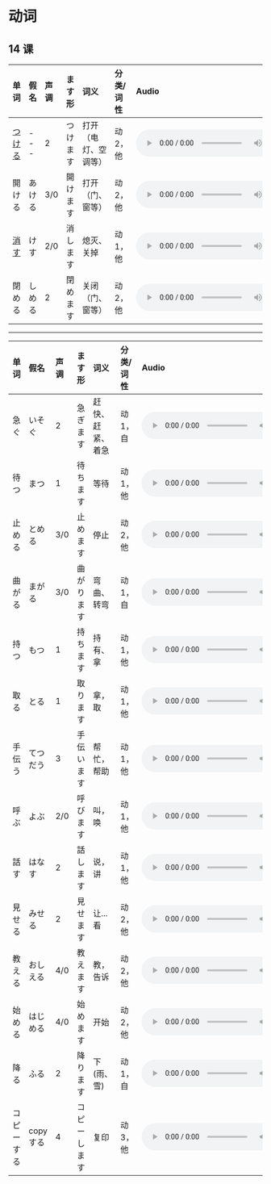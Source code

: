 # 动词

## 14 课

| 单词                       | 假名   | 声调 | ます形   | 词义                 | 分类/词性 | Audio                                                                                      | Download                                                          |
| :------------------------- | :----- | :--- | :------- | :------------------- | :-------- | :----------------------------------------------------------------------------------------- | :---------------------------------------------------------------- |
| [つける](./Details/つける) | ---    | 2    | つけます | 打开（电灯、空调等） | 动 2，他  | <audio src="http://dict.youdao.com/dictvoice?le=jap&audio=つける&type=3" controls></audio> | [⬇️](http://dict.youdao.com/dictvoice?le=jap&audio=つける&type=3) |
| 開ける                     | あける | 3/0  | 開けます | 打开（门、窗等）     | 动 2，他  | <audio src="http://dict.youdao.com/dictvoice?le=jap&audio=開ける&type=3" controls></audio> | [⬇️](http://dict.youdao.com/dictvoice?le=jap&audio=開ける&type=3) |
| [消す](./Details/消す)     | けす   | 2/0  | 消します | 熄灭、关掉           | 动 1，他  | <audio src="http://dict.youdao.com/dictvoice?le=jap&audio=消す&type=3" controls></audio>   | [⬇️](http://dict.youdao.com/dictvoice?le=jap&audio=消す&type=3)   |
| 閉める                     | しめる | 2    | 閉めます | 关闭（门、窗等）     | 动 2，他  | <audio src="http://dict.youdao.com/dictvoice?le=jap&audio=閉める&type=3" controls></audio> | [⬇️](http://dict.youdao.com/dictvoice?le=jap&audio=閉める&type=3) |

---

| 单词       | 假名      | 声调 | ます形       | 词义             | 分类/词性 | Audio                                                                                          | Download                                                              |
| :--------- | :-------- | :--- | :----------- | :--------------- | :-------- | :--------------------------------------------------------------------------------------------- | :-------------------------------------------------------------------- |
| 急ぐ       | いそぐ    | 2    | 急ぎます     | 赶快、赶紧、着急 | 动 1，自  | <audio src="http://dict.youdao.com/dictvoice?le=jap&audio=急ぐ&type=3" controls></audio>       | [⬇️](http://dict.youdao.com/dictvoice?le=jap&audio=急ぐ&type=3)       |
| 待つ       | まつ      | 1    | 待ちます     | 等待             | 动 1，他  | <audio src="http://dict.youdao.com/dictvoice?le=jap&audio=待つ&type=3" controls></audio>       | [⬇️](http://dict.youdao.com/dictvoice?le=jap&audio=待つ&type=3)       |
| 止める     | とめる    | 3/0  | 止めます     | 停止             | 动 2，他  | <audio src="http://dict.youdao.com/dictvoice?le=jap&audio=止める&type=3" controls></audio>     | [⬇️](http://dict.youdao.com/dictvoice?le=jap&audio=止める&type=3)     |
| 曲がる     | まがる    | 3/0  | 曲がります   | 弯曲、转弯       | 动 1，自  | <audio src="http://dict.youdao.com/dictvoice?le=jap&audio=曲がる&type=3" controls></audio>     | [⬇️](http://dict.youdao.com/dictvoice?le=jap&audio=曲がる&type=3)     |
| 持つ       | もつ      | 1    | 持ちます     | 持有、拿         | 动 1，他  | <audio src="http://dict.youdao.com/dictvoice?le=jap&audio=持つ&type=3" controls></audio>       | [⬇️](http://dict.youdao.com/dictvoice?le=jap&audio=持つ&type=3)       |
| 取る       | とる      | 1    | 取ります     | 拿，取           | 动 1，他  | <audio src="http://dict.youdao.com/dictvoice?le=jap&audio=取る&type=3" controls></audio>       | [⬇️](http://dict.youdao.com/dictvoice?le=jap&audio=取る&type=3)       |
| 手伝う     | てつだう  | 3    | 手伝います   | 帮忙，帮助       | 动 1，他  | <audio src="http://dict.youdao.com/dictvoice?le=jap&audio=手伝う&type=3" controls></audio>     | [⬇️](http://dict.youdao.com/dictvoice?le=jap&audio=手伝う&type=3)     |
| 呼ぶ       | よぶ      | 2/0  | 呼びます     | 叫，唤           | 动 1，他  | <audio src="http://dict.youdao.com/dictvoice?le=jap&audio=呼ぶ&type=3" controls></audio>       | [⬇️](http://dict.youdao.com/dictvoice?le=jap&audio=呼ぶ&type=3)       |
| 話す       | はなす    | 2    | 話します     | 说，讲           | 动 1，他  | <audio src="http://dict.youdao.com/dictvoice?le=jap&audio=話す&type=3" controls></audio>       | [⬇️](http://dict.youdao.com/dictvoice?le=jap&audio=話す&type=3)       |
| 見せる     | みせる    | 2    | 見せます     | 让...看          | 动 2，他  | <audio src="http://dict.youdao.com/dictvoice?le=jap&audio=見せる&type=3" controls></audio>     | [⬇️](http://dict.youdao.com/dictvoice?le=jap&audio=見せる&type=3)     |
| 教える     | おしえる  | 4/0  | 教えます     | 教，告诉         | 动 2，他  | <audio src="http://dict.youdao.com/dictvoice?le=jap&audio=教える&type=3" controls></audio>     | [⬇️](http://dict.youdao.com/dictvoice?le=jap&audio=教える&type=3)     |
| 始める     | はじめる  | 4/0  | 始めます     | 开始             | 动 2，他  | <audio src="http://dict.youdao.com/dictvoice?le=jap&audio=始める&type=3" controls></audio>     | [⬇️](http://dict.youdao.com/dictvoice?le=jap&audio=始める&type=3)     |
| 降る       | ふる      | 2    | 降ります     | 下(雨、雪)       | 动 1，自  | <audio src="http://dict.youdao.com/dictvoice?le=jap&audio=降る&type=3" controls></audio>       | [⬇️](http://dict.youdao.com/dictvoice?le=jap&audio=降る&type=3)       |
| コピーする | copy する | 4    | コピーします | 复印             | 动 3，他  | <audio src="http://dict.youdao.com/dictvoice?le=jap&audio=コピーする&type=3" controls></audio> | [⬇️](http://dict.youdao.com/dictvoice?le=jap&audio=コピーする&type=3) |
